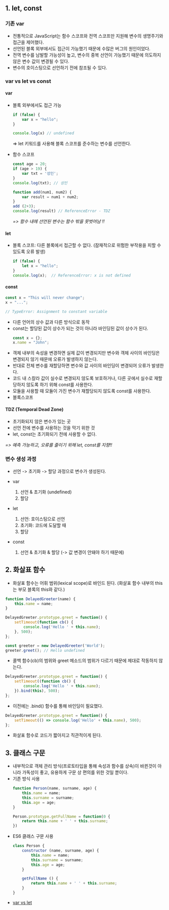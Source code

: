 ## 1. let, const

### 기존 var
- 전통적으로 JavaScript는 함수 스코프와 전역 스코프만 지원해 변수의 생명주기와 접근을 제어했다.
- 선언된 블록 외부에서도 접근이 가능했기 때문에 수많은 버그의 원인이었다.
- 전역 변수를 남발할 가능성이 높고, 변수의 중복 선언이 가능했기 때문에 의도하지 않은 변수 값이 변경될 수 있다.
- 변수의 호이스팅으로 선언하기 전에 참조될 수 있다. 

### var vs let vs const

#### var 
- 블록 외부에서도 접근 가능
    ```js
    if (false) {
        var x = "hello";
    }

    console.log(x) // undefined 
    ```

    => let 키워드를 사용해 블록 스코프를 준수하는 변수를 선언한다.
    
- 함수 스코프
    ```js
    const age = 20;
    if (age > 19) {
        var txt = '성인';
    }
    console.log(txt); // 성인
    ```

    ```js
    function add(num1, num2) {
        var result = num1 + num2;
    }
    add (2+3);
    console.log(result) // ReferenceError - TDZ
    ```
    
    _=> 함수 내에 선언된 변수는 함수 밖을 못벗어남 !!_

#### let 
- 블록 스코프: 다른 블록에서 접근할 수 없다. (잠재적으로 위험한 부작용을 피할 수 있도록 오류 발생)
    ```js
    if (false) {
        let x = "hello";
    }
    console.log(x);  // ReferenceError: x is not defined
    ```

#### const

```js
const x = "This will never change";
x = "...";

// TypeError: Assignment to constant variable
```
- 다른 언어의 상수 값과 다른 방식으로 동작
- const는 할당된 값이 상수가 되는 것이 아니라 바인딩된 값이 상수가 된다.
    ```js
    const x = {};
    x.name = "John";
    ```
- 객체 내부의 속성을 변경하면 실제 값이 변경되지만 변수와 객체 사이의 바인딩은 변경되지 않기 때문에 오류가 발생하지 않는다.
- 반대로 전체 변수를 재할당하면 변수와 값 사이의 바인딩이 변경되어 오류가 발생한다.
- 코드 내 스칼라 값이 실수로 변경되지 않도록 보호하거나, 다른 곳에서 실수로 재할당하지 않도록 하기 위해 const를 사용한다.
- 모듈을 사용할 때 모듈이 가진 변수가 재할당되지 않도록 const를 사용한다.
- 블록스코프


#### TDZ (Temporal Dead Zone)
- 초기화되지 않은 변수가 있는 곳
- 선언 전에 변수를 사용하는 것을 막기 위한 것
- let, const는 초기화되기 전에 사용할 수 없다.

_=> 예측 가능하고, 오류를 줄이기 위해 let, const를 지향!!_

### 변수 생성 과정
- 선언 -> 초기화 -> 할당 과정으로 변수가 생성된다.

- var
    1. 선언 & 초기화 (undefined) 
    2. 할당
- let
    1. 선언: 호이스팅으로 선언
    2. 초기화: 코드에 도달할 때
    3. 할당
- const
    1. 선언 & 초기화 & 할당 (-> 값 변경이 안돼야 하기 때문에)

## 2. 화살표 함수
- 화살표 함수는 어휘 범위(lexical scope)로 바인드 된다. (화살표 함수 내부의 this는 부모 블록의 this와 같다.)
    
```js
function DelayedGreeter(name) {
    this.name = name;
}

DelayedGreeter.prototype.greet = function() {
    setTimeout(function cb() {
        console.log('Hello ' + this.name);
    }, 500);
};

const greeter = new DelayedGreeter('World');
greeter.greet(); // Hello undefined

```
- 콜백 함수(cb)의 범위와 greet 메소드의 범위가 다르기 때문에 제대로 작동하지 않는다.

```js
DelayedGreeter.prototype.greet = function() {
    setTimeout((function cb() {
        console.log('Hello ' + this.name);
    }).bind(this), 500);
};
```
- 이전에는 .bind() 함수를 통해 바인딩이 필요했다.

```js
DelayedGreeter.prototype.greet = function() {
    setTimeout(() => console.log('Hello' + this.name), 500);
};
```
- 화살표 함수로 코드가 짧아지고 직관적이게 된다.


## 3. 클래스 구문
- 내부적으로 객체 관리 방식(프로토타입을 통해 속성과 함수를 상속)이 바뀐것이 아니라 가독성이 좋고, 유용하게 구문 상 편의를 위한 것일 뿐이다.
- 기존 방식 사용
    ```js
    function Person(name, surname, age) {
        this.name = name;
        this.surname = surname;
        this.age = age;
    }

    Person.prototype.getFullName = function(0 {
        return this.name + ' ' + this.surname;
    })
    ```
- ES6 클래스 구문 사용
    ```js
    class Person {
        constructor (name, surname, age) {
            this.name = name;
            this.surname = surname;
            this.age = age;
        }

        getFullName () {
            return this.name + ' ' + this.surname;
        }
    }

- [var vs let](https://www.youtube.com/watch?v=4_WLS9Lj6n4)